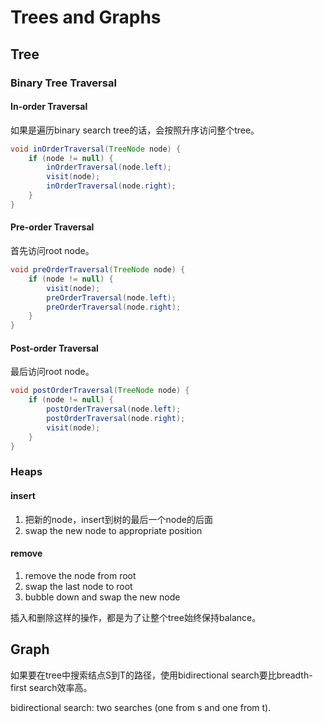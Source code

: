 # Trees and Graphs

## Tree

### Binary Tree Traversal

#### In-order Traversal

如果是遍历binary search tree的话，会按照升序访问整个tree。

```java
void inOrderTraversal(TreeNode node) {
	if (node != null) {
		inOrderTraversal(node.left);
		visit(node);
		inOrderTraversal(node.right);
	}
}
```

#### Pre-order Traversal

首先访问root node。

```java
void preOrderTraversal(TreeNode node) {
	if (node != null) {
		visit(node);
		preOrderTraversal(node.left);
		preOrderTraversal(node.right);
	}
}
```

#### Post-order Traversal

最后访问root node。

```java
void postOrderTraversal(TreeNode node) {
	if (node != null) {
		postOrderTraversal(node.left);
		postOrderTraversal(node.right);
		visit(node);
	}
}
```

### Heaps

#### insert

1. 把新的node，insert到树的最后一个node的后面
2. swap the new node to appropriate position

#### remove

1. remove the node from root
2. swap the last node to root
3. bubble down and swap the new node

插入和删除这样的操作，都是为了让整个tree始终保持balance。

## Graph

如果要在tree中搜索结点S到T的路径，使用bidirectional search要比breadth-first search效率高。

bidirectional search: two searches (one from s and one from t).
